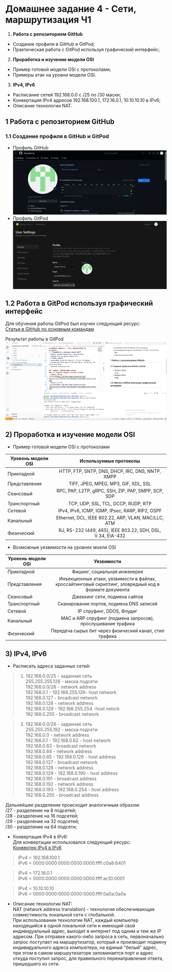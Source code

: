 # Домашнее задание 4 - Сети, маршрутизация Ч1

1)  **Работа с репозиторием GitHub** 
- Создание профиля в GitHub и GitPod;
- Практическая работа с GitPod используя графический интерфейс;
2) **Проработка и изучение модели OSI**  
- Пример готовой модели OSI c протоколами;
- Примеры атак на уровни модели OSI.
3) **IPv4, IPv6**
- Расписание сетей 192.168.0.0 с /25 по /30 маски;
- Конвертация IPv4 адресов 192.168.100.1, 172.16.0.1, 10.10.10.10 в IPv6;
- Описание технологии NAT.

## 1 Работа с репозиторием GitHub
### 1.1 Создание профиля в GitHub и GitPod  
- Профиль GitHub  
![image](https://github.com/StsiapanSikorsky/Cybersecurity_TMScourse/blob/main/Task4/img/Create_GitHub.png)  
- Профиль GitPod  
![image](https://github.com/StsiapanSikorsky/Cybersecurity_TMScourse/blob/main/Task4/img/Create_GitPod.png)  

## 1.2 Работа в GitPod используя графический интерфейс
Для обучения работы GitPod был изучен следующий ресурс:  
[Статья в GitHub по основным командам](https://github-com.translate.goog/adam-p/markdown-here/wiki/Markdown-Cheatsheet?_x_tr_sl=en&_x_tr_tl=ru&_x_tr_hl=ru)

Результат работы в GitPod  
![image](https://github.com/StsiapanSikorsky/Cybersecurity_TMScourse/blob/main/Task4/img/GitPod_Work.png)


## 2) Проработка и изучение модели OSI
- Пример готовой модели OSI с протоколами    

| **Уровень модели OSI** | **Используемые протоколы**                                   |
| ---------------------- | :----------------------------------------------------------: |
| Прикладной             | HTTP, FTP, SNTP, DNS, DHCP, IRC, DNS, NNTP, XMPP             |
| Представления          | TIFF, JPEG, MPEG, MP3, GIF, XDL, SSL                         |
| Сеансовый              | RPC, PAP, L2TP, gRPC, SSH, ZIP, PAP, SMPP, SCP, SDP          |
| Транспортный           | TCP, UDP, SSL, TCL, DCCP, RUDP, RTP                          |
| Сетевой                | IPv4, IPv6, ICMP, IGMP, IPsec, RARP, RIP2, OSPF              | 
| Канальный              | Ethernet, DCL, IEEE 802.22, ARP, VLAN, MAC/LLC, ATM          |
| Физический             | RJ, RS-232 (449, 485), IEEE 803.22, SDH, DSL, V.34, EIA-432  |  

- Возможные уязвимости на уровнях моели OSI

| **Уровень модели OSI** | **Уязвимости**                                                                                         |
| ---------------------- | :----------------------------------------------------------------------------------------------------: |
| Прикладной             | Фишинг, социальная инженерия                                                                           |
| Представления          | Инъекционные атаки, уязвимости в файлах, кроссайтинговый скриптинг, зловредный код в формате документа |
| Сеансовый              | Джеккинг сети, подмена сайтов                                                                          |
| Транспортный           | Сканирование портов, подмена DNS записей                                                               |
| Сетевой                | IP спруфинг, DDOS, Флудиг                                                                              |
| Канальный              | MAC и ARP спруфинг (подмена запросов), прослушивание трафика                                           |
| Физический             | Передеча сырых бит через физический канал, стил трафика                                                |

## 3) IPv4, IPv6
- Расписать адреса заданных сетей:

> 1) 192.168.0.0/25 - заданная сеть  
 255.255.255.128 - маска подсети  
192.168.0.0/26 - network address  
192.168.0.1 - 192.168.255.126- host network  
192.168.0.127 - broadcast network  
192.168.0.128 - network address  
192.168.0.129 - 192.168.255.254 -host netork  
192.168.0.255 - broadcast network  
 
> 2) 192.168.0.0/26 - заданная сеть  
255.255.255.192 - маска подсети  
192.168.0.0 - network address  
192.168.0.1 - 192.168.0.62 - host network  
192.168.0.63 - broadcast network  
192.168.0.64 - network address  
192.168.0.65 - 192.168.0.126 - host address  
192.168.0.127 - broadcast network   
192.168.0.128 - network address  
192.168.0.129 - 192.168.0.190 - host address  
192.168.0.191 - broadcast address  
192.168.0.192 - network address  
192.168.0.193 - 192.168.0.254 - host address  
192.168.0.255 - broadcast address   

Дальнейшее разделение происходит аналогичным образом:  
/27 - разделение на 8 подсетей;  
/28 - разделение на 16 подсетей;  
/29 - разделение на 32 подсетей;  
/30 - разделение на 64 подсети;  



- Конвертация IPv4 в IPv6:  
Для конвертации использовался следующий ресурс:  
[Конвертер IPv4 в IPv6](https://iplocation.io/ipv4-to-ipv6/192.168.100.1)  
> IPv4 = 192.168.100.1  
IPv6 = 0000:0000:0000:0000:0000:ffff:c0a8:6401

> IPv4 = 172.16.0.1  
IPv6 = 0000:0000:0000:0000:0000:ffff:ac10:0001

> IPv4 = 10.10.10.10  
IPv6 = 0000:0000:0000:0000:0000:ffff:0a0a:0a0a

- Описание технологии NAT:  
NAT (network address translation) - технология обеспечивающая совместимость локальной сети с глобальной.    
При использовании технологии NAT, каждый компьютер находящийся в одной локальной сети и имеющий свой  индивидуальный адрес, выходит в интернет под одним и тем же IP адресом. При отправке какого-либо запроса в сеть, первоначально запрос поступает на маршрутизатор, который и производит подмену индивидуального адреса компьютера, на единый "белый" адрес, при этом в самом маршрутизаторе запоминается порт и адрес откуда поступил запрос, для правильного перенаправления ответа, пришедшего из сети.





